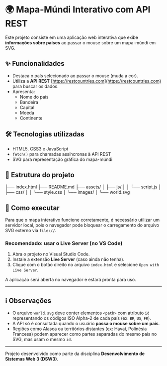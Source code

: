 # 🌍 Mapa-Múndi Interativo com API REST

Este projeto consiste em uma aplicação web interativa que exibe **informações sobre países** ao passar o mouse sobre um mapa-múndi em SVG.

## ✨ Funcionalidades

- Destaca o país selecionado ao passar o mouse (muda a cor).
- Utiliza a **API REST** [https://restcountries.com](https://restcountries.com) para buscar os dados.
- Apresenta:
  - Nome do país
  - Bandeira
  - Capital
  - Moeda
  - Continente

## 🛠 Tecnologias utilizadas

- HTML5, CSS3 e JavaScript
- `fetch()` para chamadas assíncronas à API REST
- SVG para representação gráfica do mapa-múndi

## 📁 Estrutura do projeto
├── index.html
├── README.md
├── assets/
│ ├── js/
│ │ └── script.js
│ ├── css/
│ │ └── style.css
│ └── images/
│ └── world.svg

## 🚀 Como executar

Para que o mapa interativo funcione corretamente, é necessário utilizar um servidor local, pois o navegador pode bloquear o carregamento do arquivo SVG externo via `file://`.

### Recomendado: usar o **Live Server** (no VS Code)

1. Abra o projeto no Visual Studio Code.
2. Instale a extensão **Live Server** (caso ainda não tenha).
3. Clique com o botão direito no arquivo `index.html` e selecione `Open with Live Server`.

A aplicação será aberta no navegador e estará pronta para uso.

---

## ℹ️ Observações

- O arquivo `world.svg` deve conter elementos `<path>` com atributo `id` representando os códigos ISO Alpha-2 de cada país (ex: `BR`, `US`, `FR`).
- A API só é consultada quando o usuário **passa o mouse sobre um país**.
- Regiões como Alasca ou territórios distantes (ex: Havaí, Polinésia Francesa) podem aparecer como partes separadas do mesmo país no SVG, mas usam o mesmo `id`.

---

Projeto desenvolvido como parte da disciplina **Desenvolvimento de Sistemas Web 3 (DSW3)**.

